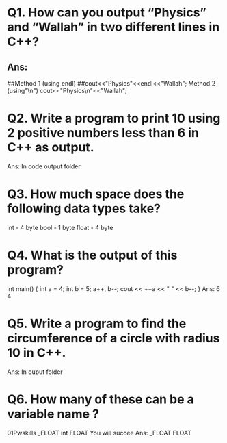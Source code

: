 # Q1. How can you output “Physics” and “Wallah” in two different lines in C++?
## Ans:    
##Method 1 (using endl)
##cout<<"Physics"<<endl<<"Wallah";
Method 2 (using"\n")
cout<<"Physics\n"<<"Wallah";

#  Q2. Write a program to print 10 using 2 positive numbers less than 6 in C++ as output.
Ans:
In code output folder.

 # Q3. How much space does the following data types take?
 int - 4 byte
 bool - 1 byte
 float - 4 byte
#  Q4. What is the output of this program?
 int main() { 
int a = 4; 
int b = 5; 
a++, b--; 
cout << ++a << " " << b--; 
}
Ans: 6 4
#  Q5. Write a program to find the circumference of a circle with radius 10 in C++.
Ans: In ouput folder
# Q6. How many of these can be a variable name ?
 01Pwskills
 _FLOAT
 int
 FLOAT
 You will succee
 Ans:
 _FLOAT
 FLOAT



